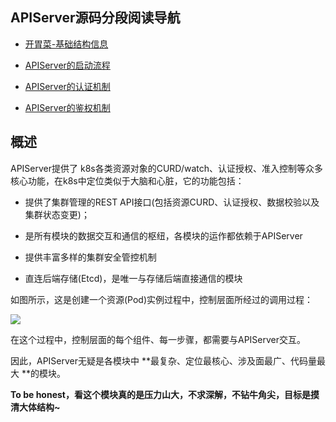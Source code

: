 ## APIServer源码分段阅读导航



- [开胃菜-基础结构信息](https://github.com/yinwenqin/kubeSourceCodeNote/blob/master/apiServer/Kubernetes源码学习-APIServer-P1-基础结构信息.md)

- [APIServer的启动流程](https://github.com/yinwenqin/kubeSourceCodeNote/blob/master/apiServer/Kubernetes源码学习-APIServer-P2-启动流程.md)

- [APIServer的认证机制](https://github.com/yinwenqin/kubeSourceCodeNote/blob/master/apiServer/Kubernetes源码学习-APIServer-P3-APIServer的认证机制.md)

- [APIServer的鉴权机制](https://github.com/yinwenqin/kubeSourceCodeNote/blob/master/apiServer/Kubernetes源码学习-APIServer-P4-APIServer的鉴权机制.md)

  



## 概述

APIServer提供了 k8s各类资源对象的CURD/watch、认证授权、准入控制等众多核心功能，在k8s中定位类似于大脑和心脏，它的功能包括：

- 提供了集群管理的REST API接口(包括资源CURD、认证授权、数据校验以及集群状态变更)；
- 是所有模块的数据交互和通信的枢纽，各模块的运作都依赖于APIServer

- 提供丰富多样的集群安全管控机制
- 直连后端存储(Etcd)，是唯一与存储后端直接通信的模块



如图所示，这是创建一个资源(Pod)实例过程中，控制层面所经过的调用过程：

![](https://mycloudn.wqyin.cn/20201126165154.png)

在这个过程中，控制层面的每个组件、每一步骤，都需要与APIServer交互。

因此，APIServer无疑是各模块中 **最复杂、定位最核心、涉及面最广、代码量最大 **的模块。



**To be honest，看这个模块真的是压力山大，不求深解，不钻牛角尖，目标是摸清大体结构~**



